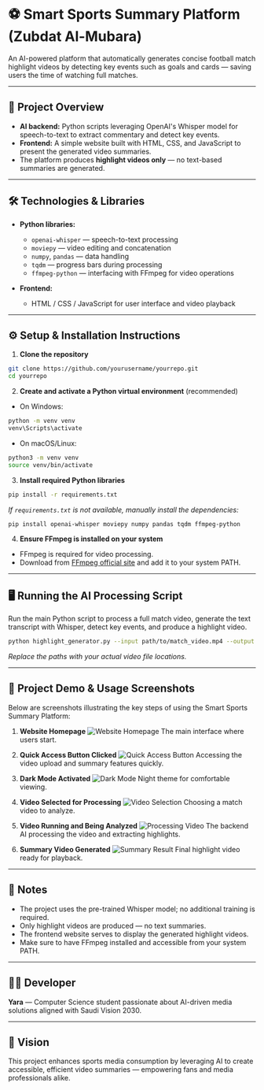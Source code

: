 # ⚽ Smart Sports Summary Platform (Zubdat Al-Mubara)

An AI-powered platform that automatically generates concise football match highlight videos by detecting key events such as goals and cards — saving users the time of watching full matches.

---

## 🚀 Project Overview

- **AI backend:** Python scripts leveraging OpenAI's Whisper model for speech-to-text to extract commentary and detect key events.
- **Frontend:** A simple website built with HTML, CSS, and JavaScript to present the generated video summaries.
- The platform produces **highlight videos only** — no text-based summaries are generated.

---

## 🛠️ Technologies & Libraries

- **Python libraries:**  
  - `openai-whisper` — speech-to-text processing  
  - `moviepy` — video editing and concatenation  
  - `numpy`, `pandas` — data handling  
  - `tqdm` — progress bars during processing  
  - `ffmpeg-python` — interfacing with FFmpeg for video operations

- **Frontend:**  
  - HTML / CSS / JavaScript for user interface and video playback

---

## ⚙️ Setup & Installation Instructions

1. **Clone the repository**

```bash
git clone https://github.com/yourusername/yourrepo.git
cd yourrepo
````

2. **Create and activate a Python virtual environment** (recommended)

* On Windows:

```bash
python -m venv venv
venv\Scripts\activate
```

* On macOS/Linux:

```bash
python3 -m venv venv
source venv/bin/activate
```

3. **Install required Python libraries**

```bash
pip install -r requirements.txt
```

*If `requirements.txt` is not available, manually install the dependencies:*

```bash
pip install openai-whisper moviepy numpy pandas tqdm ffmpeg-python
```

4. **Ensure FFmpeg is installed on your system**

* FFmpeg is required for video processing.
* Download from [FFmpeg official site](https://ffmpeg.org/download.html) and add it to your system PATH.

---

## 🖥️ Running the AI Processing Script

Run the main Python script to process a full match video, generate the text transcript with Whisper, detect key events, and produce a highlight video.

```bash
python highlight_generator.py --input path/to/match_video.mp4 --output path/to/output_summary.mp4
```

*Replace the paths with your actual video file locations.*

---

## 📸 Project Demo & Usage Screenshots

Below are screenshots illustrating the key steps of using the Smart Sports Summary Platform:

1. **Website Homepage**
   ![Website Homepage](website-homepage.png)
   The main interface where users start.

2. **Quick Access Button Clicked**
   ![Quick Access Button](quick-access.png)
   Accessing the video upload and summary features quickly.

3. **Dark Mode Activated**
   ![Dark Mode](dark-mode.png)
   Night theme for comfortable viewing.

4. **Video Selected for Processing**
   ![Video Selection](video-selection.png)
   Choosing a match video to analyze.

5. **Video Running and Being Analyzed**
   ![Processing Video](video-processing.png)
   The backend AI processing the video and extracting highlights.

6. **Summary Video Generated**
   ![Summary Result](summary-result.png)
   Final highlight video ready for playback.

---

## 🔧 Notes

* The project uses the pre-trained Whisper model; no additional training is required.
* Only highlight videos are produced — no text summaries.
* The frontend website serves to display the generated highlight videos.
* Make sure to have FFmpeg installed and accessible from your system PATH.

---

## 👩‍💻 Developer

**Yara** — Computer Science student passionate about AI-driven media solutions aligned with Saudi Vision 2030.

---

## 🌟 Vision

This project enhances sports media consumption by leveraging AI to create accessible, efficient video summaries — empowering fans and media professionals alike.

